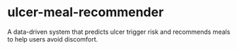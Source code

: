 # ulcer-meal-recommender
A data-driven system that predicts ulcer trigger risk and recommends meals to help users avoid discomfort.
